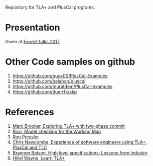 
Repository for TLA+ and PlusCal programs.

# Presentation

Given at [Expert-talks 2017](https://expert-talks.in/)


# Other Code samples on github
1. https://github.com/quux00/PlusCal-Examples
2. https://github.com/belaban/pluscal
3. https://github.com/muratdem/PlusCal-examples
4. https://github.com/duerrfk/skp

# References

1. [Marc Brooker, Exploring TLA+ with two-phase commit](http://brooker.co.za/blog/2013/01/20/two-phase.html)
2. [Rico, Model checking for the Working Man](https://rix0r.nl/essays/2015/08/25/model-checking-for-the-working-man-mf/)
3. [Ron Pressler](https://pron.github.io/)
4. [Chris Newcombe, Experience of software engineers using TLA+, PlusCal and TLC](http://tla2012.loria.fr/contributed/newcombe-slides.pdf)
5. [Brannon Batson, High level specifications: Lessons from Industry](https://www.microsoft.com/en-us/research/publication/high-level-specifications-lessons-from-industry/)
6. [Hillel Wayne, Learn TLA+](https://www.learntla.com/introduction/)
